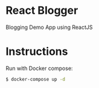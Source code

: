 React Blogger
====

Blogging Demo App using ReactJS

# Instructions

Run with Docker compose:

```bash
$ docker-compose up -d
```
